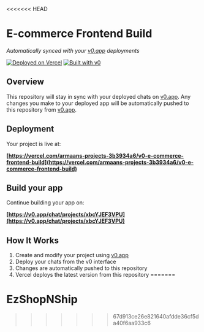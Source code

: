<<<<<<< HEAD
# E-commerce Frontend Build

*Automatically synced with your [v0.app](https://v0.app) deployments*

[![Deployed on Vercel](https://img.shields.io/badge/Deployed%20on-Vercel-black?style=for-the-badge&logo=vercel)](https://vercel.com/armaans-projects-3b3934a6/v0-e-commerce-frontend-build)
[![Built with v0](https://img.shields.io/badge/Built%20with-v0.app-black?style=for-the-badge)](https://v0.app/chat/projects/xbcYJEF3VPU)

## Overview

This repository will stay in sync with your deployed chats on [v0.app](https://v0.app).
Any changes you make to your deployed app will be automatically pushed to this repository from [v0.app](https://v0.app).

## Deployment

Your project is live at:

**[https://vercel.com/armaans-projects-3b3934a6/v0-e-commerce-frontend-build](https://vercel.com/armaans-projects-3b3934a6/v0-e-commerce-frontend-build)**

## Build your app

Continue building your app on:

**[https://v0.app/chat/projects/xbcYJEF3VPU](https://v0.app/chat/projects/xbcYJEF3VPU)**

## How It Works

1. Create and modify your project using [v0.app](https://v0.app)
2. Deploy your chats from the v0 interface
3. Changes are automatically pushed to this repository
4. Vercel deploys the latest version from this repository
=======
# EzShopNShip
>>>>>>> 67d913ce26e821640afdde36cf5da40f6aa933c6
